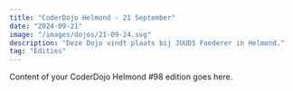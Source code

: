```yaml
---
title: "CoderDojo Helmond - 21 September"
date: "2024-09-21"
image: "/images/dojos/21-09-24.svg"
description: "Deze Dojo vindt plaats bij JUUDS Foederer in Helmond."
tag: "Edities"
---
```


Content of your CoderDojo Helmond #98 edition goes here.